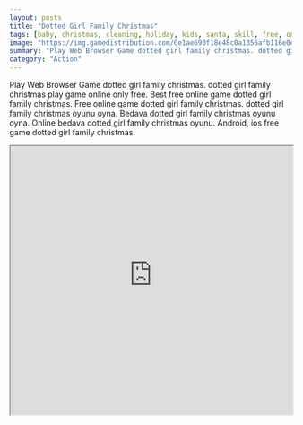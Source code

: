 ```yaml
---
layout: posts
title: "Dotted Girl Family Christmas"
tags: [baby, christmas, cleaning, holiday, kids, santa, skill, free, online, games, oyna, game, free, games, play, play, games]
image: "https://img.gamedistribution.com/0e1ae690f18e48c0a1356afb116e0ec1.jpg"
summary: "Play Web Browser Game dotted girl family christmas. dotted girl family christmas play game online only free. Best free online game dotted girl family christmas. Free online game dotted girl family christmas. dotted girl family christmas oyunu oyna. Bedava dotted girl family christmas oyunu oyna. Online bedava dotted girl family christmas oyunu. Android, ios free game dotted girl family christmas."
category: "Action"
---
```


Play Web Browser Game dotted girl family christmas. dotted girl family christmas play game online only free. Best free online game dotted girl family christmas. Free online game dotted girl family christmas. dotted girl family christmas oyunu oyna. Bedava dotted girl family christmas oyunu oyna. Online bedava dotted girl family christmas oyunu. Android, ios free game dotted girl family christmas.

<iframe width="100%" height="480px;" src="https://html5.gamedistribution.com/0e1ae690f18e48c0a1356afb116e0ec1/"></iframe>